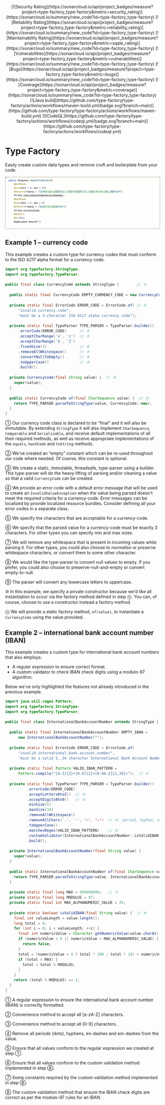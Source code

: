<div style="text-align: center;">
  [![Security Rating](https://sonarcloud.io/api/project_badges/measure?project=type-factory_type-factory&metric=security_rating)](https://sonarcloud.io/summary/new_code?id=type-factory_type-factory)
  [![Reliability Rating](https://sonarcloud.io/api/project_badges/measure?project=type-factory_type-factory&metric=reliability_rating)](https://sonarcloud.io/summary/new_code?id=type-factory_type-factory)
  [![Maintainability Rating](https://sonarcloud.io/api/project_badges/measure?project=type-factory_type-factory&metric=sqale_rating)](https://sonarcloud.io/summary/new_code?id=type-factory_type-factory)
  [![Vulnerabilities](https://sonarcloud.io/api/project_badges/measure?project=type-factory_type-factory&metric=vulnerabilities)](https://sonarcloud.io/summary/new_code?id=type-factory_type-factory)
  [![Bugs](https://sonarcloud.io/api/project_badges/measure?project=type-factory_type-factory&metric=bugs)](https://sonarcloud.io/summary/new_code?id=type-factory_type-factory)
  [![Coverage](https://sonarcloud.io/api/project_badges/measure?project=type-factory_type-factory&metric=coverage)](https://sonarcloud.io/summary/new_code?id=type-factory_type-factory)
  <br/>
  [![Java build](https://github.com/type-factory/type-factory/actions/workflows/maven-build.yml/badge.svg?branch=main)](https://github.com/type-factory/type-factory/actions/workflows/maven-build.yml)
  [![CodeQL](https://github.com/type-factory/type-factory/actions/workflows/codeql.yml/badge.svg?branch=main)](https://github.com/type-factory/type-factory/actions/workflows/codeql.yml)
</div>

Type Factory
============

Easily create custom data types and remove cruft and boilerplate from your code.

<picture>
  <source srcset="docs/intro-video-dark.gif" media="(prefers-color-scheme: dark)"/>
  <img src="docs/intro-video-light.gif" alt="intro video" style="border: 1px solid #AAAAAA;"/>
</picture>

Example 1 – currency code
-------------------------

This example creates a custom type for currency codes that must conform to the ISO 4217 alpha 
  format for a currency code. 

```java
import org.typefactory.StringType;
import org.typefactory.TypeParser;

public final class CurrencyCode extends StringType {        // ①

  public static final CurrencyCode EMPTY_CURRENCY_CODE = new CurrencyCode("");  // ②

  private static final ErrorCode ERROR_CODE = ErrorCode.of( // ④
      "invalid.currency.code", 
      "must be a 3-character ISO 4217 alpha currency code");

  private static final TypeParser TYPE_PARSER = TypeParser.builder()       // ③
      .errorCode(ERROR_CODE)      // ④
      .acceptCharRange('a', 'z')  // ⑤
      .acceptCharRange('A', 'Z')
      .fixedSize(3)               // ⑥
      .removeAllWhitespace()      // ⑦
      .convertNullToEmpty()       // ⑧
      .toUpperCase()              // ⑨
      .build();

  private CurrencyCode(final String value) {  // ⑩
    super(value);
  }

  public static CurrencyCode of(final CharSequence value) {  // ⑪
    return TYPE_PARSER.parseToStringType(value, CurrencyCode::new); 
  }
}
```
① Our currency code class is declared to be “final” and it will also be immutable.
  By extending `StringType` it will also implement `CharSequence`, `Comparable`
  and `Serializable`, and receive default implementations of all their required
  methods, as well as receive appropriate implementations of the `equals`,
  `hashCode` and `toString` methods.

② We've created an “empty” constant which can be re-used throughout our code
  where needed. Of course, this constant is optional.

③ We create a static, immutable, threadsafe, type-parser using a builder.
  This type-parser will do the heavy lifting of parsing and/or cleaning a
  value so that a valid `CurrencyCode` can be created.

④ We provide an error code with a default error message that will be used to 
  create an `InvalidValueException` when the value being parsed doesn't meet 
  the required criteria for a currency-code. Error messages can be localized 
  by provide localized resource bundles. Consider defining all your error codes
  in a separate class.

⑤ We specify the characters that are acceptable for a currency-code.

⑥ We specify that the parsed value for a currency-code must be exactly 3
  characters. For other types you can specify min and max sizes.

⑦ We will remove any whitespace that is present in incoming values while parsing
  it. For other types, you could also choose to _normalise_ or _preserve_
  whitespace characters, or _convert_ them to some other character.

⑧ We would like the type-parser to convert null values to empty. If you
  prefer, you could also choose to preserve-null-and-empty or convert
  empty-to-null.

⑨ The parser will convert any lowercase letters to uppercase.

⑩ In this example, we specify a private constructor because we'd like all
  instantiation to occur via the factory method defined in step ⑪. You can,
  of course, choose to use a constructor instead a factory method.

⑪ We will provide a static factory method, `of(value)`, to instantiate 
  a `CurrencyCode` using the value provided.


Example 2 – international bank account number (IBAN)
----------------------------------------------------

This example creates a custom type for international bank account numbers that also employs:

* A regular expression to ensure correct format.
* A custom validator to check IBAN check digits using a modulo-97 algorithm.

Below we've only highlighted the features not already introduced in the previous example.

```java
import java.util.regex.Pattern;
import org.typefactory.StringType;
import org.typefactory.TypeParser;

public final class InternationalBankAccountNumber extends StringType {

  public static final InternationalBankAccountNumber EMPTY_IBAN = 
      new InternationalBankAccountNumber("");

  private static final ErrorCode ERROR_CODE = ErrorCode.of(
      "invalid.international.bank.account.number", 
      "must be a valid 5..34 character International Bank Account Number (IBAN)");

  private static final Pattern VALID_IBAN_PATTERN = 
      Pattern.compile("[A-Z]{2}+[0-9]{2}+[0-9A-Z]{1,30}+");  // ①

  private static final TypeParser TYPE_PARSER = TypeParser.builder()
          .errorCode(ERROR_CODE)
          .acceptLettersAtoZ()  // ②
          .acceptDigits0to9()   // ③
          .minSize(5)
          .maxSize(34)
          .removeAllWhitespace()
          .removeAllChars('.', '-', '–', '—')  // ④  period, hyphen, en-dash and em-dash
          .toUpperCase()
          .matchesRegex(VALID_IBAN_PATTERN)    // ⑤
          .customValidator(InternationalBankAccountNumber::isValidIBAN)  // ⑥
          .build();

  private InternationalBankAccountNumber(final String value) {
    super(value);
  }

  public static InternationalBankAccountNumber of(final CharSequence value) {
    return TYPE_PARSER.parseToStringType(value, InternationalBankAccountNumber::new);
  }

  private static final long MAX = 999999999;   // ⑦
  private static final long MODULUS = 97;
  private static final int MAX_ALPHANUMERIC_VALUE = 35;

  private static boolean isValidIBAN(final String value) {  // ⑧
    final int valueLength = value.length();
    long total = 0;
    for (int i = 0; i < valueLength; ++i) {
      final int numericValue = Character.getNumericValue(value.charAt((i + 4) % valueLength));
      if (numericValue < 0 || numericValue > MAX_ALPHANUMERIC_VALUE) {
        return false;
      }
      total = (numericValue > 9 ? total * 100 : total * 10) + numericValue;
      if (total > MAX) {
        total = total % MODULUS;
      }
    }
    return (total % MODULUS) == 1;
  }
}
```
① A regular expression to ensure the international bank account number (IBAN) is 
  correctly formatted.

② Convenience method to accept all [a-zA-Z] characters.

③ Convenience method to accept all [0-9] characters.

④ Remove all periods (dots), hyphens, en-dashes and em-dashes from the value.

⑤ Ensure that all values conform to the regular expression we created at step ①.

⑥ Ensure that all values conform to the custom validation method implemented 
  in step ⑧.

⑦ Some constants required by the custom validation method implemented in step ⑧.

⑧ The custom validation method that ensure the IBAN check digits are correct 
  as per the modulo-97 rules for an IBAN.


